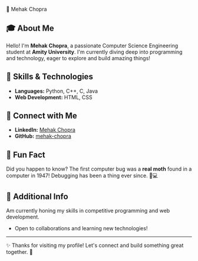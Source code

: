 
🌟 Mehak Chopra

## 🎓 About Me
Hello! I'm **Mehak Chopra**, a passionate Computer Science Engineering student at **Amity University**.
I'm currently diving deep into programming and technology, eager to explore and build amazing things!

## 🚀 Skills & Technologies
- **Languages:** Python, C++, C, Java
- **Web Development:** HTML, CSS

## 🔗 Connect with Me
- **LinkedIn:** [Mehak Chopra](https://www.linkedin.com/in/mehak-chopra-b84523328?utm_source=share&utm_campaign=share_via&utm_content=profile&utm_medium=android_app)
- **GitHub:** [mehak-chopra](https://github.com/mehak-chopra)

## 🌟 Fun Fact
Did you happen to know? The first computer bug was a **real moth** found in a computer in 1947! Debugging has been a thing ever since. 🐛💻

## 📌 Additional Info
Am currently honing my skills in competitive programming and web development.
- Open to collaborations and learning new technologies!

---
✨ Thanks for visiting my profile! Let's connect and build something great together. 🚀
```

